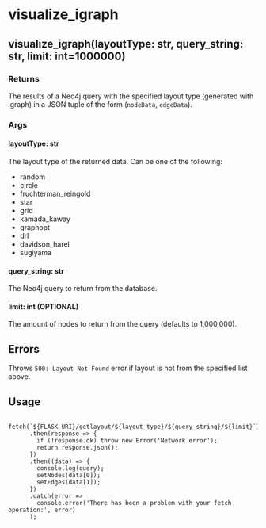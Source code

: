 # visualize_igraph

## visualize_igraph(layoutType: str, query_string: str, limit: int=1000000)

### Returns 
The results of a Neo4j query with the specified layout type (generated with igraph) in a JSON tuple of the form (`nodeData`, `edgeData`).

### Args
#### layoutType: str
The layout type of the returned data. Can be one of the following:
- random
- circle
- fruchterman_reingold
- star
- grid
- kamada_kaway
- graphopt
- drl
- davidson_harel
- sugiyama

#### query_string: str
The Neo4j query to return from the database.

#### limit: int (OPTIONAL)
The amount of nodes to return from the query (defaults to 1,000,000).

## Errors
Throws `500: Layout Not Found` error if layout is not from the specified list above.

## Usage

```
    fetch(`${FLASK_URI}/getlayout/${layout_type}/${query_string}/${limit}`)
      .then(response => {
        if (!response.ok) throw new Error('Network error');
        return response.json();
      })
      .then((data) => {
        console.log(query);
        setNodes(data[0]);
        setEdges(data[1]);
      })
      .catch(error =>
        console.error('There has been a problem with your fetch operation:', error)
      );
```